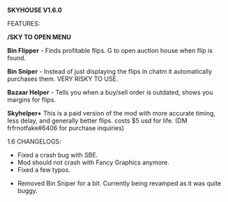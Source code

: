 **SKYHOUSE V1.6.0**

FEATURES:

**/SKY TO OPEN MENU**

**Bin Flipper** - Finds profitable flips. G to open auction house when flip is found.

**Bin Sniper** - Instead of just displaying the flips in chatm it automatically purchases them. VERY RISKY TO USE.

**Bazaar Helper** - Tells you when a buy/sell order is outdated, shows you margins for flips.

**Skyhelper+** This is a paid version of the mod with more accurate timing, less delay, and generally better flips. costs $5 usd for life. (DM frfrnotfake#6406 for purchase inquiries)



1.6 CHANGELOGS:

+ Fixed a crash bug with SBE.
+ Mod should not crash with Fancy Graphics anymore.
+ Fixed a few typos.

- Removed Bin Sniper for a bit. Currently being revamped as it was quite buggy.


